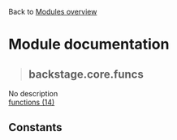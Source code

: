 Back to [Modules overview](https://github.com/pyrustic/backstage/blob/master/docs/modules/README.md)
  
# Module documentation
>## backstage.core.funcs
No description
<br>
[functions (14)](https://github.com/pyrustic/backstage/blob/master/docs/modules/content/backstage.core.funcs/functions.md)


## Constants
```python

```

